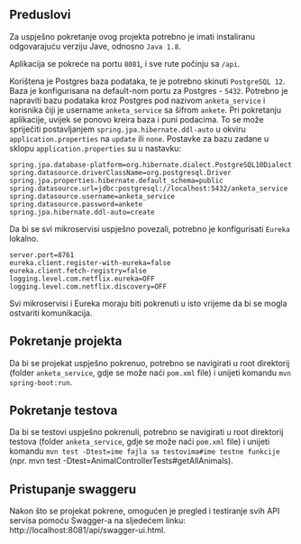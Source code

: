 ## Preduslovi
Za uspješno pokretanje ovog projekta potrebno je imati instaliranu odgovarajuću verziju Jave, odnosno `Java 1.8`. 

Aplikacija se pokreće na portu `8081`, i sve rute počinju sa `/api`.

Korištena je Postgres baza podataka, te je potrebno skinuti `PostgreSQL 12`. Baza je konfigurisana na default-nom portu za Postgres - `5432`. Potrebno je napraviti bazu podataka kroz Postgres pod nazivom `anketa_service` i korisnika čiji je username `anketa_service` sa šifrom `ankete`. Pri pokretanju aplikacije, uvijek se ponovo kreira baza i puni podacima. To se može spriječiti postavljanjem `spring.jpa.hibernate.ddl-auto` u okviru `application.properties` na `update` ili `none`. Postavke za bazu zadane u sklopu `application.properties` su u nastavku:

```
spring.jpa.database-platform=org.hibernate.dialect.PostgreSQL10Dialect
spring.datasource.driverClassName=org.postgresql.Driver
spring.jpa.properties.hibernate.default_schema=public
spring.datasource.url=jdbc:postgresql://localhost:5432/anketa_service
spring.datasource.username=anketa_service
spring.datasource.password=ankete
spring.jpa.hibernate.ddl-auto=create
```

Da bi se svi mikroservisi uspješno povezali, potrebno je konfigurisati `Eureka` lokalno.

```
server.port=8761
eureka.client.register-with-eureka=false
eureka.client.fetch-registry=false
logging.level.com.netflix.eureka=OFF
logging.level.com.netflix.discovery=OFF
```

Svi mikroservisi i Eureka moraju biti pokrenuti u isto vrijeme da bi se mogla ostvariti komunikacija.

## Pokretanje projekta
Da bi se projekat uspješno pokrenuo, potrebno se navigirati u root direktorij (folder `anketa_service`, gdje se može naći `pom.xml` file) i unijeti komandu `mvn spring-boot:run`.

## Pokretanje testova
Da bi se testovi uspješno pokrenuli, potrebno se navigirati u root direktorij testova (folder `anketa_service`, gdje se može naći `pom.xml` file) i unijeti komandu `mvn test -Dtest=ime fajla sa testovima#ime testne funkcije` (npr. mvn test -Dtest=AnimalControllerTests#getAllAnimals).

## Pristupanje swaggeru
Nakon što se projekat pokrene, omogućen je pregled i testiranje svih API servisa pomoću Swagger-a na sljedećem linku: http://localhost:8081/api/swagger-ui.html.
